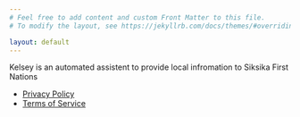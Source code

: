 ```yaml
---
# Feel free to add content and custom Front Matter to this file.
# To modify the layout, see https://jekyllrb.com/docs/themes/#overriding-theme-defaults

layout: default
---
```



Kelsey is an automated assistent to provide local infromation to Siksika First Nations

* [Privacy Policy](privacy) 
* [Terms of Service](tos) 
